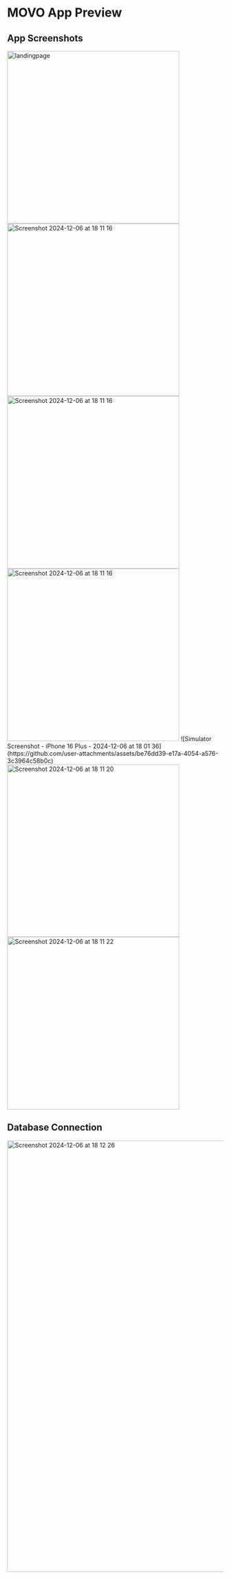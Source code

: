 # MOVO App Preview

## App Screenshots
<img src="https://github.com/user-attachments/assets/85971284-0a6b-4485-98d0-bcfdb8b89b2c" alt="landingpage" height="400">
<img height="400" alt="Screenshot 2024-12-06 at 18 11 16" src="https://github.com/user-attachments/assets/5aa00fea-2b06-4bf0-9ebc-8fd250f01cd2">
<img height="400" alt="Screenshot 2024-12-06 at 18 11 16" src="[https://github.com/user-attachments/assets/5aa00fea-2b06-4bf0-9ebc-8fd250f01cd2](https://github.com/user-attachments/assets/be76dd39-e17a-4054-a576-3c3964c58b0c)">
<img height="400" alt="Screenshot 2024-12-06 at 18 11 16" src="https://github.com/user-attachments/assets/5aa00fea-2b06-4bf0-9ebc-8fd250f01cd2">
![Simulator Screenshot - iPhone 16 Plus - 2024-12-06 at 18 01 36](https://github.com/user-attachments/assets/be76dd39-e17a-4054-a576-3c3964c58b0c)

<img height="400" alt="Screenshot 2024-12-06 at 18 11 20" src="https://github.com/user-attachments/assets/9bbf2eaa-3029-4d72-8713-c0e7a242465c">
<img height="400" alt="Screenshot 2024-12-06 at 18 11 22" src="https://github.com/user-attachments/assets/d77214c3-08c4-49bd-be44-6dfe8d931b21">

## Database Connection
<img width="1000" alt="Screenshot 2024-12-06 at 18 12 26" src="https://github.com/user-attachments/assets/b7ff973c-e9e7-451e-aeb1-c6d4bb6cc642">
